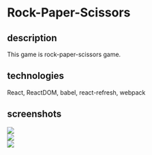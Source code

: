 # Rock-Paper-Scissors

## description
This game is rock-paper-scissors game. 

## technologies
React, ReactDOM, babel, react-refresh, webpack

## screenshots
<img src="https://user-images.githubusercontent.com/48890162/111056715-459afc80-844f-11eb-8e2f-491e7c6d8252.png"> <br>
<img src="https://user-images.githubusercontent.com/48890162/111056717-46cc2980-844f-11eb-9092-f45a50e8c20c.png"> <br>
<img src="https://user-images.githubusercontent.com/48890162/111056719-4895ed00-844f-11eb-87fa-757603098ea6.png"> 
